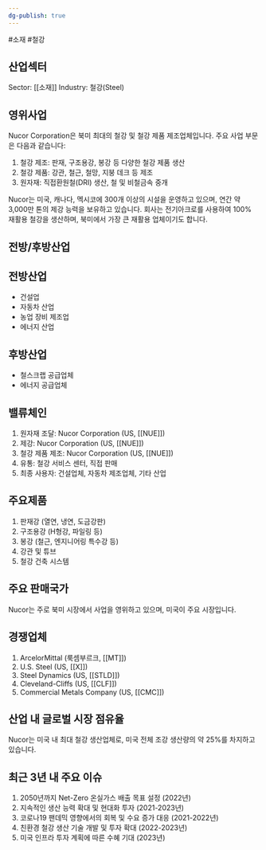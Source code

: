 ```yaml
---
dg-publish: true
---
```

#소재 #철강

## 산업섹터

Sector: [[소재]]
Industry: 철강(Steel)

## 영위사업

Nucor Corporation은 북미 최대의 철강 및 철강 제품 제조업체입니다. 주요 사업 부문은 다음과 같습니다:

1. 철강 제조: 판재, 구조용강, 봉강 등 다양한 철강 제품 생산
2. 철강 제품: 강관, 철근, 철망, 지붕 데크 등 제조
3. 원자재: 직접환원철(DRI) 생산, 철 및 비철금속 중개

Nucor는 미국, 캐나다, 멕시코에 300개 이상의 시설을 운영하고 있으며, 연간 약 3,000만 톤의 제강 능력을 보유하고 있습니다. 회사는 전기아크로를 사용하여 100% 재활용 철강을 생산하며, 북미에서 가장 큰 재활용 업체이기도 합니다.

## 전방/후방산업

## 전방산업

- 건설업
- 자동차 산업
- 농업 장비 제조업
- 에너지 산업

## 후방산업

- 철스크랩 공급업체
- 에너지 공급업체

## 밸류체인

1. 원자재 조달: Nucor Corporation (US, [[NUE]])
2. 제강: Nucor Corporation (US, [[NUE]])
3. 철강 제품 제조: Nucor Corporation (US, [[NUE]])
4. 유통: 철강 서비스 센터, 직접 판매
5. 최종 사용자: 건설업체, 자동차 제조업체, 기타 산업

## 주요제품

1. 판재강 (열연, 냉연, 도금강판)
2. 구조용강 (H형강, 파일링 등)
3. 봉강 (철근, 엔지니어링 특수강 등)
4. 강관 및 튜브
5. 철강 건축 시스템

## 주요 판매국가

Nucor는 주로 북미 시장에서 사업을 영위하고 있으며, 미국이 주요 시장입니다.

## 경쟁업체

1. ArcelorMittal (룩셈부르크, [[MT]])
2. U.S. Steel (US, [[X]])
3. Steel Dynamics (US, [[STLD]])
4. Cleveland-Cliffs (US, [[CLF]])
5. Commercial Metals Company (US, [[CMC]])

## 산업 내 글로벌 시장 점유율

Nucor는 미국 내 최대 철강 생산업체로, 미국 전체 조강 생산량의 약 25%를 차지하고 있습니다.

## 최근 3년 내 주요 이슈

1. 2050년까지 Net-Zero 온실가스 배출 목표 설정 (2022년)
2. 지속적인 생산 능력 확대 및 현대화 투자 (2021-2023년)
3. 코로나19 팬데믹 영향에서의 회복 및 수요 증가 대응 (2021-2022년)
4. 친환경 철강 생산 기술 개발 및 투자 확대 (2022-2023년)
5. 미국 인프라 투자 계획에 따른 수혜 기대 (2023년)